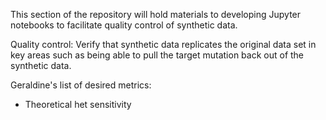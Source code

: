 This section of the repository will hold materials to developing Jupyter notebooks to facilitate quality control of synthetic data.

Quality control: Verify that synthetic data replicates the original data set in key areas such as being able to pull the target mutation back out of the synthetic data.

Geraldine's list of desired metrics:

* Theoretical het sensitivity
